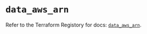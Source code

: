 # `data_aws_arn`

Refer to the Terraform Registory for docs: [`data_aws_arn`](https://registry.terraform.io/providers/hashicorp/aws/4.65.0/docs/data-sources/arn).
